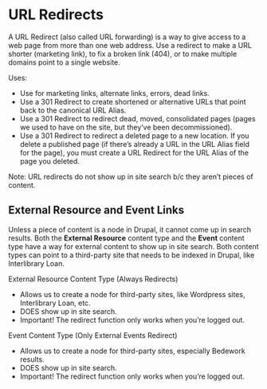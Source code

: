 # URL Redirects

A URL Redirect (also called URL forwarding) is a way to give access to a web page from more than one web address. Use a redirect to make a URL shorter (marketing link), to fix a broken link (404), or to make multiple domains point to a single website.

Uses:

- Use for marketing links, alternate links, errors, dead links.
- Use a 301 Redirect to create shortened or alternative URLs that point back to the canonical URL Alias.
- Use a 301 Redirect to redirect dead, moved, consolidated pages (pages we used to have on the site, but they’ve been decommissioned).
- Use a 301 Redirect to redirect a deleted page to a new location. If you delete a published page (if there’s already a URL in the URL Alias field for the page), you must create a URL Redirect for the URL Alias of the page you deleted.

Note: URL redirects do not show up in site search b/c they aren’t pieces of content.

## External Resource and Event Links

Unless a piece of content is a node in Drupal, it cannot come up in search results. Both the **External Resource** content type and the **Event** content type have a way for external content to show up in site search. Both content types can point to a third-party site that needs to be indexed in Drupal, like Interlibrary Loan.

External Resource Content Type (Always Redirects)

- Allows us to create a node for third-party sites, like Wordpress sites, Interlibrary Loan, etc.
- DOES show up in site search.
- Important! The redirect function only works when you’re logged out.

Event Content Type (Only External Events Redirect)

- Allows us to create a node for third-party sites, especially Bedework results.
- DOES show up in site search.
- Important! The redirect function only works when you’re logged out.

